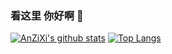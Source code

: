 ### 看这里 你好啊 👋

<!--
**AnZiXi/anzixi** is a ✨ _special_ ✨ repository because its `README.md` (this file) appears on your GitHub profile.

Here are some ideas to get you started:

- 🔭 I’m currently working on ...
- 🌱 I’m currently learning ...
- 👯 I’m looking to collaborate on ...
- 🤔 I’m looking for help with ...
- 💬 Ask me about ...
- 📫 How to reach me: ...
- 😄 Pronouns: ...
- ⚡ Fun fact: ...
-->
[![AnZiXi's github stats](https://github-readme-stats.vercel.app/api?username=anzixi&show_icons=true)](https://github.com/AnZiXi)
[![Top Langs](https://github-readme-stats.vercel.app/api/top-langs/?username=anzixi)](https://github.com/AnZiXi)
